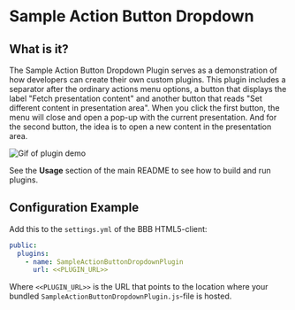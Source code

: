 # Sample Action Button Dropdown

## What is it?

The Sample Action Button Dropdown Plugin serves as a demonstration of how developers can create their own custom plugins. This plugin includes a separator after the ordinary actions menu options, a button that displays the label "Fetch presentation content" and another button that reads "Set different content in presentation area". When you click the first button, the menu will close and open a pop-up with the current presentation. And for the second button, the idea is to open a new content in the presentation area.

![Gif of plugin demo](./public/assets/plugin.gif)

See the **Usage** section of the main README to see how to build and run plugins.

## Configuration Example

Add this to the `settings.yml` of the BBB HTML5-client:

```yaml
public:
  plugins:
    - name: SampleActionButtonDropdownPlugin
      url: <<PLUGIN_URL>>
```

Where `<<PLUGIN_URL>>` is the URL that points to the location where your bundled `SampleActionButtonDropdownPlugin.js`-file is hosted.
